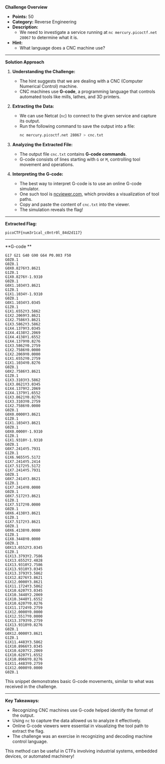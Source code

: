 **Challenge Overview**

- **Points:** 50
- **Category:** Reverse Engineering
- **Description:**
  - We need to investigate a service running at `nc mercury.picoctf.net 28067` to determine what it is.
- **Hint:**
  - What language does a CNC machine use?

---

**Solution Approach**

1. **Understanding the Challenge:**
   - The hint suggests that we are dealing with a CNC (Computer Numerical Control) machine.
   - CNC machines use **G-code**, a programming language that controls automated tools like mills, lathes, and 3D printers.

2. **Extracting the Data:**
   - We can use Netcat (`nc`) to connect to the given service and capture its output.
   - Run the following command to save the output into a file:
     ```sh
     nc mercury.picoctf.net 28067 > cnc.txt
     ```

3. **Analyzing the Extracted File:**
   - The output file `cnc.txt` contains **G-code commands**.
   - G-code consists of lines starting with `G` or `M`, controlling tool movement and operations.

4. **Interpreting the G-code:**
   - The best way to interpret G-code is to use an online G-code simulator.
   - One such tool is [ncviewer.com](https://ncviewer.com/), which provides a visualization of tool paths.
   - Copy and paste the content of `cnc.txt` into the viewer.
   - The simulation reveals the flag!

---

**Extracted Flag:**
```
picoCTF{num3r1cal_c0ntr0l_84d2d117}
```

---

**G-code **

```gcode
G17 G21 G40 G90 G64 P0.003 F50
G0Z0.1
G0Z0.1
G0X0.8276Y3.8621
G1Z0.1
G1X0.8276Y-1.9310
G0Z0.1
G0X1.1034Y3.8621
G1Z0.1
G1X1.1034Y-1.9310
G0Z0.1
G0X1.1034Y3.0345
G1Z0.1
G1X1.6552Y3.5862
G1X2.2069Y3.8621
G1X2.7586Y3.8621
G1X3.5862Y3.5862
G1X4.1379Y3.0345
G1X4.4138Y2.2069
G1X4.4138Y1.6552
G1X4.1379Y0.8276
G1X3.5862Y0.2759
G1X2.7586Y0.0000
G1X2.2069Y0.0000
G1X1.6552Y0.2759
G1X1.1034Y0.8276
G0Z0.1
G0X2.7586Y3.8621
G1Z0.1
G1X3.3103Y3.5862
G1X3.8621Y3.0345
G1X4.1379Y2.2069
G1X4.1379Y1.6552
G1X3.8621Y0.8276
G1X3.3103Y0.2759
G1X2.7586Y0.0000
G0Z0.1
G0X0.0000Y3.8621
G1Z0.1
G1X1.1034Y3.8621
G0Z0.1
G0X0.0000Y-1.9310
G1Z0.1
G1X1.9310Y-1.9310
G0Z0.1
G0X7.2414Y5.7931
G1Z0.1
G1X6.9655Y5.5172
G1X7.2414Y5.2414
G1X7.5172Y5.5172
G1X7.2414Y5.7931
G0Z0.1
G0X7.2414Y3.8621
G1Z0.1
G1X7.2414Y0.0000
G0Z0.1
G0X7.5172Y3.8621
G1Z0.1
G1X7.5172Y0.0000
G0Z0.1
G0X6.4138Y3.8621
G1Z0.1
G1X7.5172Y3.8621
G0Z0.1
G0X6.4138Y0.0000
G1Z0.1
G1X8.3448Y0.0000
G0Z0.1
G0X13.6552Y3.0345
G1Z0.1
G1X13.3793Y2.7586
G1X13.6552Y2.4828
G1X13.9310Y2.7586
G1X13.9310Y3.0345
G1X13.3793Y3.5862
G1X12.8276Y3.8621
G1X12.0000Y3.8621
G1X11.1724Y3.5862
G1X10.6207Y3.0345
G1X10.3448Y2.2069
G1X10.3448Y1.6552
G1X10.6207Y0.8276
G1X11.1724Y0.2759
G1X12.0000Y0.0000
G1X12.5517Y0.0000
G1X13.3793Y0.2759
G1X13.9310Y0.8276
G0Z0.1
G0X12.0000Y3.8621
G1Z0.1
G1X11.4483Y3.5862
G1X10.8966Y3.0345
G1X10.6207Y2.2069
G1X10.6207Y1.6552
G1X10.8966Y0.8276
G1X11.4483Y0.2759
G1X12.0000Y0.0000
G0Z0.1

```
This snippet demonstrates basic G-code movements, similar to what was received in the challenge.

---

**Key Takeaways:**
- Recognizing CNC machines use G-code helped identify the format of the output.
- Using `nc` to capture the data allowed us to analyze it effectively.
- Online G-code viewers were essential in visualizing the tool path to extract the flag.
- The challenge was an exercise in recognizing and decoding machine control language.

This method can be useful in CTFs involving industrial systems, embedded devices, or automated machinery!

